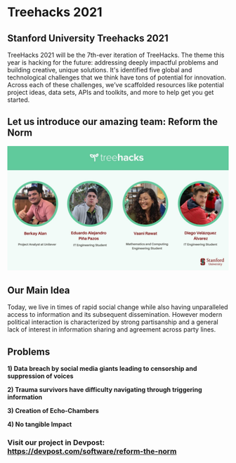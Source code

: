 # Treehacks 2021

## Stanford University Treehacks 2021

TreeHacks 2021 will be the 7th-ever iteration of TreeHacks. The theme this year is hacking for the future: addressing deeply impactful problems and building creative, unique solutions. It's identified five global and technological challenges that we think have tons of potential for innovation. Across each of these challenges, we’ve scaffolded resources like potential project ideas, data sets, APIs and toolkits, and more to help get you get started. 

## Let us introduce our amazing team: Reform the Norm

![This is our team](Team.jpeg)

## Our Main Idea

Today, we live in times of rapid social change while also having unparalleled access to information and its subsequent dissemination. However modern political interaction is characterized by strong partisanship and a general lack of interest in information sharing and agreement across party lines.

## Problems

**1) Data breach by social media giants leading to censorship and suppression of voices**

**2) Trauma survivors have difficulty navigating through triggering information**

**3) Creation of Echo-Chambers**

**4) No tangible Impact**

### Visit our project in Devpost: https://devpost.com/software/reform-the-norm
